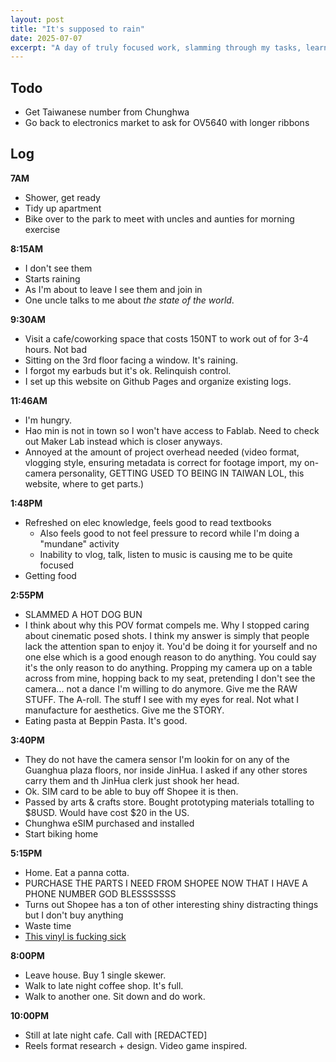 ```yaml
---
layout: post
title: "It's supposed to rain"
date: 2025-07-07
excerpt: "A day of truly focused work, slamming through my tasks, learning, enjoying."
---
```


## Todo
- Get Taiwanese number from Chunghwa
- Go back to electronics market to ask for OV5640 with longer ribbons

## Log

**7AM**
- Shower, get ready
- Tidy up apartment
- Bike over to the park to meet with uncles and aunties for morning exercise

**8:15AM**
- I don't see them
- Starts raining
- As I'm about to leave I see them and join in
- One uncle talks to me about *the state of the world*.

**9:30AM**
- Visit a cafe/coworking space that costs 150NT to work out of for 3-4 hours. Not bad
- Sitting on the 3rd floor facing a window. It's raining.
- I forgot my earbuds but it's ok. Relinquish control.
- I set up this website on Github Pages and organize existing logs.

**11:46AM**
- I'm hungry.
- Hao min is not in town so I won't have access to Fablab. Need to check out Maker Lab instead which is closer anyways.
- Annoyed at the amount of project overhead needed (video format, vlogging style, ensuring metadata is correct for footage import, my on-camera personality, GETTING USED TO BEING IN TAIWAN LOL, this website, where to get parts.)

**1:48PM**
- Refreshed on elec knowledge, feels good to read textbooks
    - Also feels good to not feel pressure to record while I'm doing a "mundane" activity
    - Inability to vlog, talk, listen to music is causing me to be quite focused
- Getting food

**2:55PM**
- SLAMMED A HOT DOG BUN 
- I think about why this POV format compels me. Why I stopped caring about cinematic posed shots. I think my answer is simply that people lack the attention span to enjoy it. You'd be doing it for yourself and no one else which is a good enough reason to do anything. You could say it's the only reason to do anything. Propping my camera up on a table across from mine, hopping back to my seat, pretending I don't see the camera... not a dance I'm willing to do anymore. Give me the RAW STUFF. The A-roll. The stuff I see with my eyes for real. Not what I manufacture for aesthetics. Give me the STORY.
- Eating pasta at Beppin Pasta. It's good.

**3:40PM**
- They do not have the camera sensor I'm lookin for on any of the Guanghua plaza floors, nor inside JinHua. I asked if any other stores carry them and th JinHua clerk just shook her head.
- Ok. SIM card to be able to buy off Shopee it is then.
- Passed by arts & crafts store. Bought prototyping materials totalling to $8USD. Would have cost $20 in the US. 
- Chunghwa eSIM purchased and installed
- Start biking home

**5:15PM**
- Home. Eat a panna cotta.
- PURCHASE THE PARTS I NEED FROM SHOPEE NOW THAT I HAVE A PHONE NUMBER GOD BLESSSSSSS
- Turns out Shopee has a ton of other interesting shiny distracting things but I don't buy anything
- Waste time
- [This vinyl is fucking sick](https://youtu.be/DIiZaNmo5qI?si=n0KYAWvfaMTV_hEm)

**8:00PM**
- Leave house. Buy 1 single skewer.
- Walk to late night coffee shop. It's full.
- Walk to another one. Sit down and do work.

**10:00PM**
- Still at late night cafe. Call with [REDACTED]
- Reels format research + design. Video game inspired.